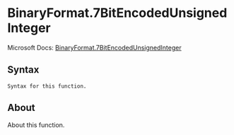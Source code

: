 ---
---

# BinaryFormat.7BitEncodedUnsignedInteger

Microsoft Docs: [BinaryFormat.7BitEncodedUnsignedInteger](https://docs.microsoft.com/en-us/powerquery-m/binaryformat-7bitencodedunsignedinteger)

## Syntax

```powerquery-m
Syntax for this function.
```

## About

About this function.

